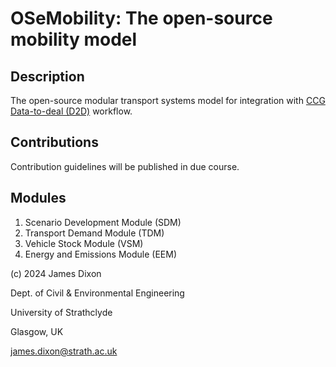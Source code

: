 # OSeMobility: The open-source mobility model

## Description

The open-source modular transport systems model for integration with [CCG](https://github.com/ClimateCompatibleGrowth/) [Data-to-deal (D2D)](https://www.cambridge.org/engage/coe/article-details/65a11c47e9ebbb4db9ff452d) workflow.

## Contributions

Contribution guidelines will be published in due course.

## Modules

1. Scenario Development Module (SDM)
2. Transport Demand Module (TDM)
3. Vehicle Stock Module (VSM)
4. Energy and Emissions Module (EEM)

(c) 2024 James Dixon 

Dept. of Civil & Environmental Engineering

University of Strathclyde

Glasgow, UK

james.dixon@strath.ac.uk
